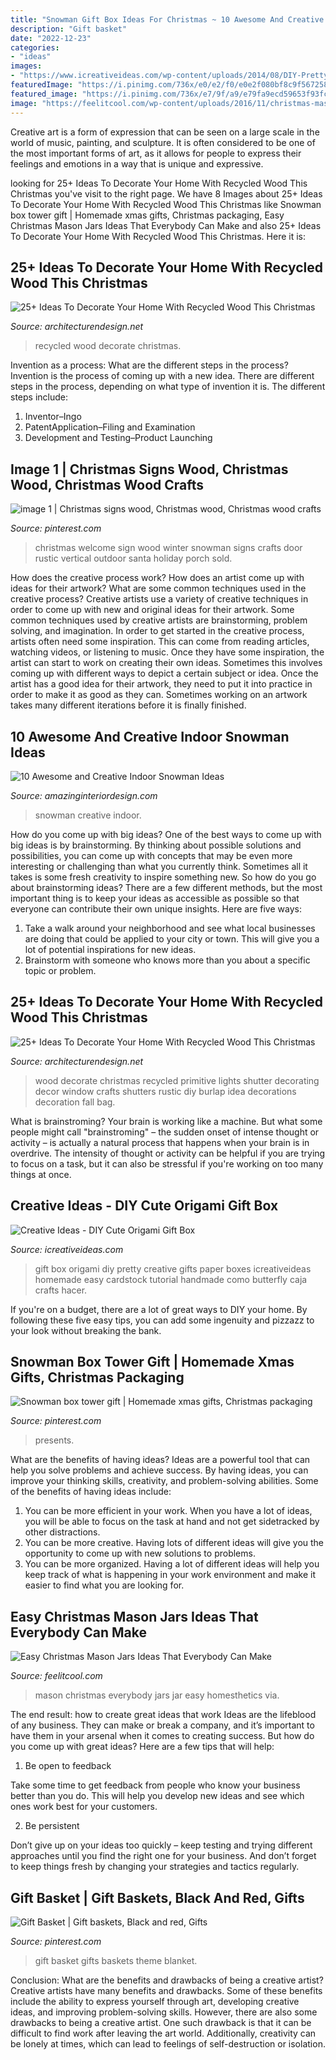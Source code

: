 ```yaml
---
title: "Snowman Gift Box Ideas For Christmas ~ 10 Awesome And Creative Indoor Snowman Ideas"
description: "Gift basket"
date: "2022-12-23"
categories:
- "ideas"
images:
- "https://www.icreativeideas.com/wp-content/uploads/2014/08/DIY-Pretty-Origami-Gift-Box.jpg"
featuredImage: "https://i.pinimg.com/736x/e0/e2/f0/e0e2f080bf8c9f567258ed533226a37e.jpg"
featured_image: "https://i.pinimg.com/736x/e7/9f/a9/e79fa9ecd59653f93fcdf28839aa9bfc.jpg"
image: "https://feelitcool.com/wp-content/uploads/2016/11/christmas-mason-jar-ideas1.jpg"
---
```



Creative art is a form of expression that can be seen on a large scale in the world of music, painting, and sculpture. It is often considered to be one of the most important forms of art, as it allows for people to express their feelings and emotions in a way that is unique and expressive.

	

		
looking for 25+ Ideas To Decorate Your Home With Recycled Wood This Christmas you've visit to the right page. We have 8 Images about 25+ Ideas To Decorate Your Home With Recycled Wood This Christmas like Snowman box tower gift | Homemade xmas gifts, Christmas packaging, Easy Christmas Mason Jars Ideas That Everybody Can Make and also 25+ Ideas To Decorate Your Home With Recycled Wood This Christmas. Here it is:
		
    
## 25+ Ideas To Decorate Your Home With Recycled Wood This Christmas

<img loading=lazy src="https://cdn.architecturendesign.net/wp-content/uploads/2015/12/AD-Ideas-To-Decorate-Your-Home-With-Recycled-Wood-This-20.jpg" onerror="this.onerror=null;this.src='https://tse4.mm.bing.net/th?id=OIP.3hrp131gZ6c-KCDqkj-N7wHaQi&amp;pid=15.1';" alt="25+ Ideas To Decorate Your Home With Recycled Wood This Christmas">

_Source: architecturendesign.net_

>recycled wood decorate christmas. 

	

Invention as a process: What are the different steps in the process?
Invention is the process of coming up with a new idea. There are different steps in the process, depending on what type of invention it is. The different steps include: 
1. Inventor–Ingo 
2. PatentApplication–Filing and Examination 
3. Development and Testing–Product Launching 

    
## Image 1 | Christmas Signs Wood, Christmas Wood, Christmas Wood Crafts

<img loading=lazy src="https://i.pinimg.com/736x/e7/9f/a9/e79fa9ecd59653f93fcdf28839aa9bfc.jpg" onerror="this.onerror=null;this.src='https://tse2.mm.bing.net/th?id=OIP.EsMTxfD_edCYdhTPlj0TsAHaMJ&amp;pid=15.1';" alt="image 1 | Christmas signs wood, Christmas wood, Christmas wood crafts">

_Source: pinterest.com_

>christmas welcome sign wood winter snowman signs crafts door rustic vertical outdoor santa holiday porch sold. 

	

How does the creative process work? How does an artist come up with ideas for their artwork? What are some common techniques used in the creative process?
Creative artists use a variety of creative techniques in order to come up with new and original ideas for their artwork. Some common techniques used by creative artists are brainstorming, problem solving, and imagination. In order to get started in the creative process, artists often need some inspiration. This can come from reading articles, watching videos, or listening to music. Once they have some inspiration, the artist can start to work on creating their own ideas. Sometimes this involves coming up with different ways to depict a certain subject or idea. Once the artist has a good idea for their artwork, they need to put it into practice in order to make it as good as they can. Sometimes working on an artwork takes many different iterations before it is finally finished.

    
## 10 Awesome And Creative Indoor Snowman Ideas

<img loading=lazy src="http://www.amazinginteriordesign.com/wp-content/uploads/2013/12/fi18.jpg" onerror="this.onerror=null;this.src='https://tse2.mm.bing.net/th?id=OIP.jURkL29XdH7avoUCynK0vwHaJ4&amp;pid=15.1';" alt="10 Awesome and Creative Indoor Snowman Ideas">

_Source: amazinginteriordesign.com_

>snowman creative indoor. 

	

How do you come up with big ideas?
One of the best ways to come up with big ideas is by brainstorming. By thinking about possible solutions and possibilities, you can come up with concepts that may be even more interesting or challenging than what you currently think. Sometimes all it takes is some fresh creativity to inspire something new. So how do you go about brainstorming ideas? There are a few different methods, but the most important thing is to keep your ideas as accessible as possible so that everyone can contribute their own unique insights. Here are five ways: 
1) Take a walk around your neighborhood and see what local businesses are doing that could be applied to your city or town. This will give you a lot of potential inspirations for new ideas. 
2) Brainstorm with someone who knows more than you about a specific topic or problem.

    
## 25+ Ideas To Decorate Your Home With Recycled Wood This Christmas

<img loading=lazy src="http://cdn.architecturendesign.net/wp-content/uploads/2015/12/AD-Ideas-To-Decorate-Your-Home-With-Recycled-Wood-This-02.jpg" onerror="this.onerror=null;this.src='https://tse4.mm.bing.net/th?id=OIP.oRYbCq6wh6aS-Dx9hv2pIQHaJ4&amp;pid=15.1';" alt="25+ Ideas To Decorate Your Home With Recycled Wood This Christmas">

_Source: architecturendesign.net_

>wood decorate christmas recycled primitive lights shutter decorating decor window crafts shutters rustic diy burlap idea decorations decoration fall bag. 

	

What is brainstroming?
Your brain is working like a machine. But what some people might call "brainstroming" – the sudden onset of intense thought or activity – is actually a natural process that happens when your brain is in overdrive. The intensity of thought or activity can be helpful if you are trying to focus on a task, but it can also be stressful if you're working on too many things at once.

    
## Creative Ideas - DIY Cute Origami Gift Box

<img loading=lazy src="https://www.icreativeideas.com/wp-content/uploads/2014/08/DIY-Pretty-Origami-Gift-Box.jpg" onerror="this.onerror=null;this.src='https://tse3.mm.bing.net/th?id=OIP.PeAAe6vRBHhxdSjM1BQmHwHaHa&amp;pid=15.1';" alt="Creative Ideas - DIY Cute Origami Gift Box">

_Source: icreativeideas.com_

>gift box origami diy pretty creative gifts paper boxes icreativeideas homemade easy cardstock tutorial handmade como butterfly caja crafts hacer. 

	

If you're on a budget, there are a lot of great ways to DIY your home. By following these five easy tips, you can add some ingenuity and pizzazz to your look without breaking the bank.

    
## Snowman Box Tower Gift | Homemade Xmas Gifts, Christmas Packaging

<img loading=lazy src="https://i.pinimg.com/736x/14/26/3c/14263c8baeb8595644194255c94c6179.jpg" onerror="this.onerror=null;this.src='https://tse3.mm.bing.net/th?id=OIP.o71HZrjkpuIyJ6XNt5ymswHaK5&amp;pid=15.1';" alt="Snowman box tower gift | Homemade xmas gifts, Christmas packaging">

_Source: pinterest.com_

>presents. 

	

What are the benefits of having ideas?
Ideas are a powerful tool that can help you solve problems and achieve success. By having ideas, you can improve your thinking skills, creativity, and problem-solving abilities. Some of the benefits of having ideas include: 
1) You can be more efficient in your work. When you have a lot of ideas, you will be able to focus on the task at hand and not get sidetracked by other distractions. 
2) You can be more creative. Having lots of different ideas will give you the opportunity to come up with new solutions to problems. 
3) You can be more organized. Having a lot of different ideas will help you keep track of what is happening in your work environment and make it easier to find what you are looking for.

    
## Easy Christmas Mason Jars Ideas That Everybody Can Make

<img loading=lazy src="https://feelitcool.com/wp-content/uploads/2016/11/christmas-mason-jar-ideas1.jpg" onerror="this.onerror=null;this.src='https://tse3.mm.bing.net/th?id=OIP.wzv2VpfHE4M-RkLeo8GbYAHaLH&amp;pid=15.1';" alt="Easy Christmas Mason Jars Ideas That Everybody Can Make">

_Source: feelitcool.com_

>mason christmas everybody jars jar easy homesthetics via. 

	

The end result: how to create great ideas that work
Ideas are the lifeblood of any business. They can make or break a company, and it’s important to have them in your arsenal when it comes to creating success. But how do you come up with great ideas? Here are a few tips that will help:
1. Be open to feedback

Take some time to get feedback from people who know your business better than you do. This will help you develop new ideas and see which ones work best for your customers.

2. Be persistent

Don’t give up on your ideas too quickly – keep testing and trying different approaches until you find the right one for your business. And don’t forget to keep things fresh by changing your strategies and tactics regularly.

    
## Gift Basket | Gift Baskets, Black And Red, Gifts

<img loading=lazy src="https://i.pinimg.com/736x/e0/e2/f0/e0e2f080bf8c9f567258ed533226a37e.jpg" onerror="this.onerror=null;this.src='https://tse1.mm.bing.net/th?id=OIP.RLiMYLi6xrc83AI9qYsbqAHaJ3&amp;pid=15.1';" alt="Gift Basket | Gift baskets, Black and red, Gifts">

_Source: pinterest.com_

>gift basket gifts baskets theme blanket. 

	

Conclusion: What are the benefits and drawbacks of being a creative artist?
Creative artists have many benefits and drawbacks. Some of these benefits include the ability to express yourself through art, developing creative ideas, and improving problem-solving skills. However, there are also some drawbacks to being a creative artist. One such drawback is that it can be difficult to find work after leaving the art world. Additionally, creativity can be lonely at times, which can lead to feelings of self-destruction or isolation.

